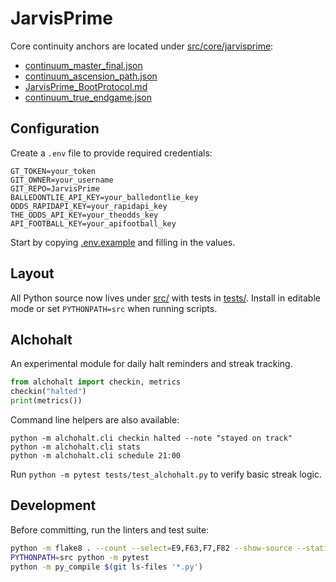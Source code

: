 # JarvisPrime

Core continuity anchors are located under [src/core/jarvisprime](src/core/jarvisprime):

- [continuum_master_final.json](src/core/jarvisprime/continuum_master_final.json)
- [continuum_ascension_path.json](src/core/jarvisprime/continuum_ascension_path.json)
- [JarvisPrime_BootProtocol.md](src/core/jarvisprime/JarvisPrime_BootProtocol.md)
- [continuum_true_endgame.json](src/core/jarvisprime/continuum_true_endgame.json)

## Configuration

Create a `.env` file to provide required credentials:

```
GT_TOKEN=your_token
GIT_OWNER=your_username
GIT_REPO=JarvisPrime
BALLEDONTLIE_API_KEY=your_balledontlie_key
ODDS_RAPIDAPI_KEY=your_rapidapi_key
THE_ODDS_API_KEY=your_theodds_key
API_FOOTBALL_KEY=your_apifootball_key
```

Start by copying [.env.example](.env.example) and filling in the values.

## Layout

All Python source now lives under [src/](src) with tests in [tests/](tests). Install in editable mode or set `PYTHONPATH=src` when running scripts.


## Alchohalt

An experimental module for daily halt reminders and streak tracking.

```python
from alchohalt import checkin, metrics
checkin("halted")
print(metrics())
```

Command line helpers are also available:

```
python -m alchohalt.cli checkin halted --note "stayed on track"
python -m alchohalt.cli stats
python -m alchohalt.cli schedule 21:00
```

Run `python -m pytest tests/test_alchohalt.py` to verify basic streak logic.

## Development

Before committing, run the linters and test suite:

```bash
python -m flake8 . --count --select=E9,F63,F7,F82 --show-source --statistics
PYTHONPATH=src python -m pytest
python -m py_compile $(git ls-files '*.py')
```


